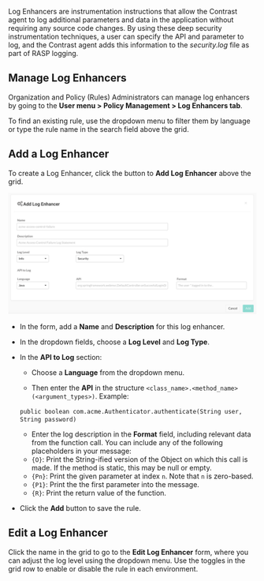 <!--
title: "Log Enhancers"
description: "Overview of log enhancers"
tags: "Admin log enhancers policy management protect"
-->

Log Enhancers are instrumentation instructions that allow the Contrast agent to log additional parameters and data in the application without requiring any source code changes. By using these deep security instrumentation techniques, a user can specify the API and parameter to log, and the Contrast agent adds this information to the *security.log* file as part of RASP logging. 

## Manage Log Enhancers

Organization and Policy (Rules) Administrators can manage log enhancers by going to the **User menu > Policy Management > Log Enhancers tab**. 


<!-- Add grid screenshot once UI is finished. -->

To find an existing rule, use the dropdown menu to filter them by language or type the rule name in the search field above the grid. 

## Add a Log Enhancer

To create a Log Enhancer, click the button to **Add Log Enhancer** above the grid. 

<a href="assets/images/Add-log-enhancer.png" rel="lightbox" title="Add Log Enhancer"><img class="thumbnail" src="assets/images/Add-log-enhancer.png"/></a>

* In the form, add a **Name** and **Description** for this log enhancer. 

* In the dropdown fields, choose a **Log Level** and **Log Type**. 

* In the **API to Log** section: 

	* Choose a **Language** from the dropdown menu. 

	* Then enter the **API** in the structure `<class_name>.<method_name>(<argument_types>)`. Example: 

	```
	public boolean com.acme.Authenticator.authenticate(String user, String password)
	```

	* Enter the log description in the **Format** field, including relevant data from the function call. You can include any of the following placeholders in your message:
	 * `{O}`: Print the String-ified version of the Object on which this call is made. If the method is static, this may be null or empty.
     * `{Pn}`: Print the given parameter at index `n`. Note that `n` is zero-based.
	 * `{P1}`: Print the the first parameter into the message.
	 * `{R}`: Print the return value of the function.

* Click the **Add** button to save the rule. 

## Edit a Log Enhancer

Click the name in the grid to go to the **Edit Log Enhancer** form, where you can adjust the log level using the dropdown menu. Use the toggles in the grid row to enable or disable the rule in each environment.

